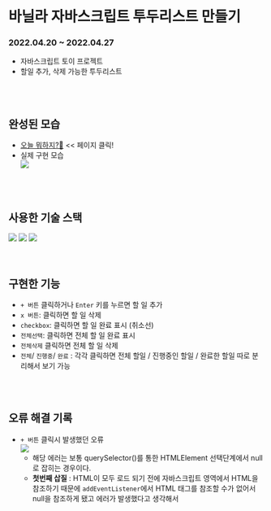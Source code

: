 # 바닐라 자바스크립트 투두리스트 만들기
### 2022.04.20 ~ 2022.04.27
- 자바스크립트 토이 프로젝트
- 할일 추가, 삭제 가능한 투두리스트
<br>
<br>

## 완성된 모습
* [오늘 뭐하지?🤔](https://seoyeon-jung.github.io/todoList/)  << 페이지 클릭!
* 실제 구현 모습 <br>
  <img src="https://user-images.githubusercontent.com/95006849/165470893-e17fc0a9-bfbb-461d-b417-51118cce5cd0.gif">
<br>
<br>


## 사용한 기술 스택  
<img src="https://img.shields.io/badge/html5-E34F26?style=for-the-badge&logo=html5&logoColor=white"> <img src="https://img.shields.io/badge/css-1572B6?style=for-the-badge&logo=css3&logoColor=white"> <img src="https://img.shields.io/badge/javascript-F7DF1E?style=for-the-badge&logo=javascript&logoColor=black"> 
<br>
<br>
<br>

## 구현한 기능
- `+ 버튼` 클릭하거나 `Enter` 키를 누르면 할 일 추가
- `x 버튼`: 클릭하면 할 일 삭제
- `checkbox`: 클릭하면 할 일 완료 표시 (취소선)
- `전체선택`: 클릭하면 전체 할 일 완료 표시
- `전체삭제` 클릭하면 전체 할 일 삭제
- `전체`/ `진행중`/ `완료` : 각각 클릭하면 전체 할일 / 진행중인 할일 / 완료한 할일 따로 분리해서 보기 가능
<br>
<br>

## 오류 해결 기록
- `+ 버튼` 클릭시 발생했던 오류<br><img src="https://user-images.githubusercontent.com/95006849/165239162-254e4116-2c26-4f71-a6a6-516977ae17fb.png">
  * 해당 에러는 보통 querySelector()를 통한 HTMLElement 선택단계에서 null로 잡히는 경우이다.
  - **첫번째 삽질** : HTML이 모두 로드 되기 전에 자바스크립트 영역에서 HTML을 참조하기 때문에 `addEventListener`에서 HTML 태그를 참조할 수가 없어서 null을 참조하게 됐고 에러가 발생했다고 생각해서 <script>를 이동했으나 여전히 오류 발생
  - **두번째 삽질** : `main.js` 에서 `window.onload = function {}` 부분에 addBtn 관련 코드를 적었으나 여전히 오류
  - **`style.css` 에서 `#addBtn` 선택자로 버튼을 구현했으나, `main.js` 에서는 `.addBtn` 으로 적었기 때문에 이러한 오류가 발생했다.**
  - 따라서 `main.js`를 수정하였더니 오류가 해결되었다.
 ```javascript
 // main.js
 let addBtn = document.querySelector('#addBtn');
 ```
* * *
 - `전체보기 버튼` 클릭시 발생했던 오류<br><img src="https://user-images.githubusercontent.com/95006849/165242861-7e2b7e0d-0f41-4c78-8930-212cc63b732e.png">
    - 테이블에 잡아놓은 td 수와 불러오는 데이터 수가 맞지 않아서 나는 에러일 가능성이 있다.
    - allBtn(전체보기) function에서 `querySelector()` 이 아니라 `querySelectorAll()` 로 적어야 오류가 나지 않는다.
    - `allBtn` 인데 `addBtn` 으로 오타 적어서 오타 수정
 ```javascript
 // main.js
 addBtn.addEventListener('click', function() {
  ...
  todoList = document.querySelectorAll('.list');
  ...
 }
 ```
* * *
- `전체선택` 클릭시 발생했던 오류<br><img src="https://user-images.githubusercontent.com/95006849/165466186-d39ec4b2-ea83-48db-a989-22787527c4e7.png">
  - 가져올 html 요소의 class 이름을 틀렸다
  - 그래서 이름을 수정하니 오류가 해결되었다.
  ```javascript
  // let allSelectBtn = document.querySelector('.allSelectBtn');
  let allSelectBtn = document.querySelector('.allSelect-btn');
  ```
* * *
 - `전체삭제` 클릭시 발생했던 오류<br><img src="https://user-images.githubusercontent.com/95006849/165466712-4ef33240-77f0-4ddb-9fcf-8bc59b9c830d.png">
  - allDelete 관련 함수를 보면 삭제 버튼 클릭시 지울 곳이 `input_box`라고 적혀 있다.
   ```javascript
   allDelete.addEventListener('click', function() {

     todo_list.innerHTML = '';
     allSelectBtn.checked = false;
  });
   ```
 - 그러나 이 함수를 적용시키면 입력창까지 전부 삭제되게 된다.
 - 그래서 살펴보니 할일 입력창이 아니라 할일 입력 리스트를 받아야 하는데 처음부터 변수를 잘못 설정했던 것이다.
 - 따라서 밑의 코드처럼 변경하고 나니 오류가 해결되었다.
  ```javascript
  // let input_box = document.querySelector('.input_box');   <- 할일 입력하는 창까지 삭제
  let todo_list = document.querySelector('.todo-list');
  ```
* * *
- `+`, `Enter` 클릭시 할일이 추가되지 않는 오류 <br><img src="https://user-images.githubusercontent.com/95006849/165467733-11fe1cfd-3f2a-466b-8786-d5c9ba39fe6f.png">
  - `id` : 스타일을 지정할 때 한 가지만 지정해서 쓰는 이름 (하나의 문서에 고유한 id 하나)
  - `class` : 그룹으로 묶어서 스타일을 지정할 때 쓰는 이름 (중복 가능)
  - html  `<div id="todo-list">` 가 아니라 `<div class="todo-list">`로 변경
